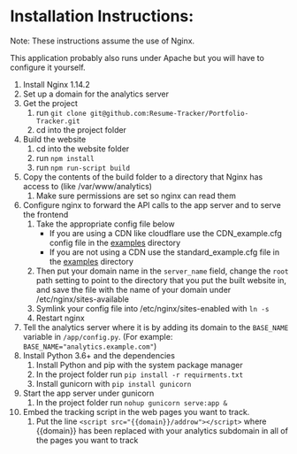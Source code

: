 # Installation Instructions:


Note: These instructions assume the use of Nginx.

This application probably also runs under Apache but you will have to configure it yourself.


1. Install Nginx 1.14.2
2. Set up a domain for the analytics server
3. Get the project
    1. run `git clone git@github.com:Resume-Tracker/Portfolio-Tracker.git`
    2. cd into the project folder
4. Build the website
    1. cd into the website folder
    2. run `npm install`
    3. run `npm run-script build`
5. Copy the contents of the build folder to a directory that Nginx has access to (like /var/www/analytics)
    1. Make sure permissions are set so nginx can read them
6. Configure nginx to forward the API calls to the app server and to serve the frontend
    1. Take the appropriate config file below
        - If you are using a CDN like cloudflare use the CDN_example.cfg config file in the [examples](https://github.com/Resume-Tracker/Portfolio-Tracker/tree/master/docs/examples) directory
        - If you are not using a CDN use the standard_example.cfg file in the [examples](https://github.com/Resume-Tracker/Portfolio-Tracker/tree/master/docs/examples) directory
    2. Then put your domain name in the `server_name` field, change the `root` path setting to point to the directory that you put the built website in, and save the file with the name of your domain under /etc/nginx/sites-available
    3. Symlink your config file into /etc/nginx/sites-enabled with `ln -s`
    4. Restart nginx
8. Tell the analytics server where it is by adding its domain to the `BASE_NAME` variable in `/app/config.py`.  (For example: `BASE_NAME="analytics.example.com"`)
7. Install Python 3.6+ and the dependencies
    1. Install Python and pip with the system package manager
    2. In the project folder run `pip install -r requirments.txt`
    3. Install gunicorn with `pip install gunicorn`
8. Start the app server under gunicorn
    1. In the project folder run `nohup gunicorn serve:app &`
9. Embed the tracking script in the web pages you want to track.
    1. Put the line `<script src="{{domain}}/addrow"></script>` where {{domain}} has been replaced with your analytics subdomain in all of the pages you want to track
